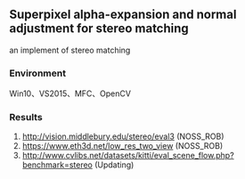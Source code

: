 ## Superpixel alpha-expansion and normal adjustment for stereo matching
an implement of stereo matching  


### Environment
Win10、VS2015、MFC、OpenCV  


### Results
1. http://vision.middlebury.edu/stereo/eval3  (NOSS_ROB)  
2. https://www.eth3d.net/low_res_two_view  (NOSS_ROB)  
3. http://www.cvlibs.net/datasets/kitti/eval_scene_flow.php?benchmark=stereo  (Updating)  

